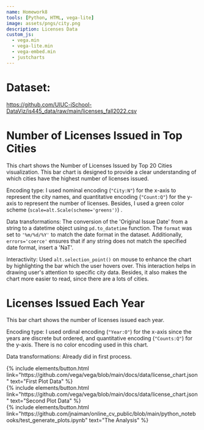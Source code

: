 ```yaml
---
name: Homework8
tools: [Python, HTML, vega-lite]
image: assets/pngs/city.png
description: Licenses Data
custom_js:
  - vega.min
  - vega-lite.min
  - vega-embed.min
  - justcharts
---
```



# Dataset:
https://github.com/UIUC-iSchool-DataViz/is445_data/raw/main/licenses_fall2022.csv

# Number of Licenses Issued in Top Cities

<vegachart schema-url="{{ site.baseurl }}/assets/json/city_chart.json" style="width: 100%"></vegachart>

This chart shows the Number of Licenses Issued by Top 20 Cities visualization. This bar chart is designed to provide a clear understanding of which cities have the highest number of licenses issued. 

Encoding type: I used nominal encoding (`"City:N"`) for the x-axis to represent the city names, and quantitative encoding (`"Count:Q"`) for the y-axis to represent the number of licenses. Besides, I used a green color scheme (`scale=alt.Scale(scheme='greens')`) .

Data transformations: The conversion of the 'Original Issue Date' from a string to a datetime object using `pd.to_datetime` function. The `format`  was set to `'%m/%d/%Y'` to match the date format in the dataset. Additionally,  `errors='coerce'` ensures that if any string does not match the specified date format, insert a 'NaT'.

Interactivity: Used `alt.selection_point()` on mouse to enhance the chart by highlighting the bar which the user hovers over. This interaction helps in drawing user's attention to specific city data. Besides, it also makes the chart more easier to read, since there are a lots of cities.

# Licenses Issued Each Year

<vegachart schema-url="{{ site.baseurl }}/assets/json/year_chart.json" style="width: 100%"></vegachart>

This bar chart shows the number of licenses issued each year. 

Encoding type: I used ordinal encoding (`"Year:O"`) for the x-axis since the years are discrete but ordered, and quantitative encoding (`"Counts:Q"`) for the y-axis. There is no color encoding used in this chart.

Data transformations: Already did in first process.



<!-- these are written in a combo of html and liquid --> 

<div class="left">
{% include elements/button.html link="https://github.com/vega/vega/blob/main/docs/data/license_chart.json" text="First Plot Data" %}
</div>

<div class="left">
{% include elements/button.html link="https://github.com/vega/vega/blob/main/docs/data/license_chart.json" text="Second Plot Data" %}
</div>

<div class="right">
{% include elements/button.html link="https://github.com/jnaiman/online_cv_public/blob/main/python_notebooks/test_generate_plots.ipynb" text="The Analysis" %}
</div>

